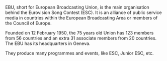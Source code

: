 EBU, short for European Broadcasting Union, is the main organisation behind the Eurovision Song Contest (ESC). It is an alliance of public service media in countries within the European Broadcasting Area or members of the Council of Europe.

Founded on 12 February 1950, the 75 years old Union has 123 members from 56 countries and an extra 31 associate members from 20 countries. The EBU has its headquarters in Geneva.

They produce many programmes and events, like ESC, Junior ESC, etc.

